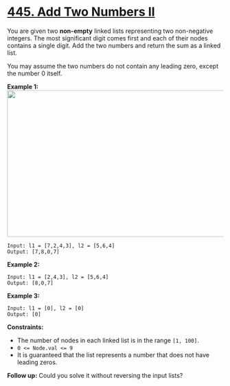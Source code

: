 # [445. Add Two Numbers II](https://leetcode.com/problems/add-two-numbers-ii/description/?envType=study-plan-v2&envId=programming-skills)

You are given two **non-empty**  linked lists representing two non-negative integers. The most significant digit comes first and each of their nodes contains a single digit. Add the two numbers and return the sum as a linked list.

You may assume the two numbers do not contain any leading zero, except the number 0 itself.

**Example 1:** 
<img alt="" src="https://assets.leetcode.com/uploads/2021/04/09/sumii-linked-list.jpg" style="width: 523px; height: 342px;">

```
Input: l1 = [7,2,4,3], l2 = [5,6,4]
Output: [7,8,0,7]
```

**Example 2:** 

```
Input: l1 = [2,4,3], l2 = [5,6,4]
Output: [8,0,7]
```

**Example 3:** 

```
Input: l1 = [0], l2 = [0]
Output: [0]
```

**Constraints:** 

- The number of nodes in each linked list is in the range `[1, 100]`.
- `0 <= Node.val <= 9`
- It is guaranteed that the list represents a number that does not have leading zeros.

**Follow up:** Could you solve it without reversing the input lists?